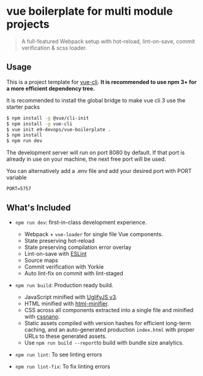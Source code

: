 # vue boilerplate for multi module projects

> A full-featured Webpack setup with hot-reload, lint-on-save, commit verification & scss loader.

## Usage

This is a project template for [vue-cli](https://github.com/vuejs/vue-cli). **It is recommended to use npm 3+ for a more efficient dependency tree.**

It is recommended to install the global bridge to make vue cli 3 use the starter packs
``` bash
$ npm install -g @vue/cli-init
$ npm install -g vue-cli
$ vue init e9-devops/vue-boilerplate .
$ npm install
$ npm run dev
```

The development server will run on port 8080 by default. If that port is already in use on your machine, the next free port will be used.

You can alternatively add a .env file and add your desired port with PORT variable

```vue
PORT=5757
```

## What's Included

- `npm run dev`: first-in-class development experience.
  - Webpack + `vue-loader` for single file Vue components.
  - State preserving hot-reload
  - State preserving compilation error overlay
  - Lint-on-save with [ESLint](https://www.npmjs.com/package/@e9ine/eslint-config-vue)
  - Source maps
  - Commit verification with Yorkie
  - Auto lint-fix on commit with lint-staged

- `npm run build`: Production ready build.
  - JavaScript minified with [UglifyJS v3](https://github.com/mishoo/UglifyJS2/tree/harmony).
  - HTML minified with [html-minifier](https://github.com/kangax/html-minifier).
  - CSS across all components extracted into a single file and minified with [cssnano](https://github.com/ben-eb/cssnano).
  - Static assets compiled with version hashes for efficient long-term caching, and an auto-generated production `index.html` with proper URLs to these generated assets.
  - Use `npm run build --report`to build with bundle size analytics.
  
- `npm run lint`: To see linting errors

- `npm run lint-fix`: To fix linting errors
